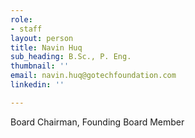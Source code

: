 ```yaml
---
role:
- staff
layout: person
title: Navin Huq
sub_heading: B.Sc., P. Eng.
thumbnail: ''
email: navin.huq@gotechfoundation.com
linkedin: ''

---
```

Board Chairman, Founding Board Member